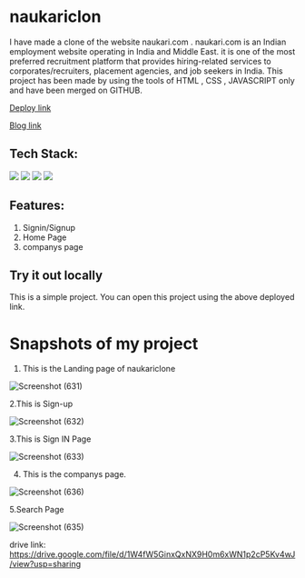 # naukariclon

I have made a clone of the website naukari.com . naukari.com is an Indian employment website operating in India and Middle East. it is one of the most preferred recruitment platform that provides hiring-related services to corporates/recruiters, placement agencies, and job seekers in India. This project has been made by using the tools of HTML , CSS , JAVASCRIPT only and have been merged on GITHUB.

[Deploy link](https://thunderous-babka-64d655.netlify.app/)

[Blog link](https://medium.com/@hsupadhyay316/naukari-website-clone-255e321ce179)



## Tech Stack:

<p>
   <img src="https://img.icons8.com/color/64/000000/javascript.png"/>
   <img src="https://img.icons8.com/color/64/000000/html-5.png"/>
   <img src="https://img.icons8.com/color/64/000000/css3.png" />
   <img src="https://img.icons8.com/color/64/000000/json.png"/>
</p>

## Features:
1. Signin/Signup
2. Home Page
3. companys page


## Try it out locally
This is a simple project. You can open this project using the above deployed link.  

<h1>Snapshots of my project</h1>

1. This is the Landing page of naukariclone

 
![Screenshot (631)](https://user-images.githubusercontent.com/95962613/172612191-364fe6bd-32fc-4dfc-aed8-7b7682f6589e.png)


2.This is Sign-up 

![Screenshot (632)](https://user-images.githubusercontent.com/95962613/172612267-c662d2e4-9703-4cf8-8a31-ce44679c1ec9.png)



3.This is Sign IN Page

 
 ![Screenshot (633)](https://user-images.githubusercontent.com/95962613/172612317-c48d5692-fcf0-410a-ba3e-fa562448c2a2.png)



4. This is the companys page.

 
![Screenshot (636)](https://user-images.githubusercontent.com/95962613/172612390-d4cf3214-3991-41ee-869b-6cfd4f901c88.png)


5.Search Page
 
![Screenshot (635)](https://user-images.githubusercontent.com/95962613/172612433-3388cea6-89b9-4dfe-9a52-73e3103198a6.png)



drive link: https://drive.google.com/file/d/1W4fW5GinxQxNX9H0m6xWN1p2cP5Kv4wJ/view?usp=sharing


